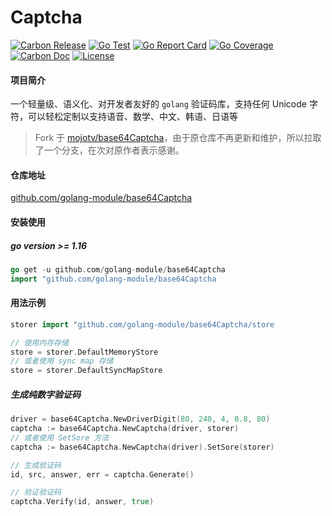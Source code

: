 # Captcha  #

[![Carbon Release](https://img.shields.io/github/release/golang-module/base64Captcha.svg)](https://github.com/golang-module/base64Captcha/releases)
[![Go Test](https://github.com/golang-module/base64Captcha/actions/workflows/test.yml/badge.svg)](https://github.com/golang-module/base64Captcha/actions)
[![Go Report Card](https://goreportcard.com/badge/github.com/golang-module/base64Captcha)](https://goreportcard.com/report/github.com/golang-module/base64Captcha)
[![Go Coverage](https://codecov.io/gh/golang-module/base64Captcha/branch/master/graph/badge.svg)](https://codecov.io/gh/golang-module/base64Captcha)
[![Carbon Doc](https://img.shields.io/badge/go.dev-reference-brightgreen?logo=go&logoColor=white&style=flat)](https://pkg.go.dev/github.com/golang-module/base64Captcha)
[![License](https://img.shields.io/github/license/golang-module/base64Captcha)](https://github.com/golang-module/base64Captcha/blob/master/LICENSE)

#### 项目简介

一个轻量级、语义化、对开发者友好的 `golang` 验证码库，支持任何 Unicode 字符，可以轻松定制以支持语音、数学、中文、韩语、日语等

> Fork 于 [mojotv/base64Captcha](https://github.com/mojotv/base64Captcha)，由于原仓库不再更新和维护，所以拉取了一个分支，在次对原作者表示感谢。
#### 仓库地址

[github.com/golang-module/base64Captcha](https://github.com/golang-module/base64Captcha "github.com/golang-module/base64Captcha")

#### 安装使用

##### go version >= 1.16

```go
go get -u github.com/golang-module/base64Captcha
import "github.com/golang-module/base64Captcha
```

#### 用法示例

```go
storer import "github.com/golang-module/base64Captcha/store

// 使用内存存储
store = storer.DefaultMemoryStore
// 或者使用 sync map 存储
store = storer.DefaultSyncMapStore
```

##### 生成纯数字验证码
```go
driver = base64Captcha.NewDriverDigit(80, 240, 4, 0.8, 80)
captcha := base64Captcha.NewCaptcha(driver, storer)
// 或者使用 SetSore 方法
captcha := base64Captcha.NewCaptcha(driver).SetSore(storer)

// 生成验证码
id, src, answer, err = captcha.Generate()

// 验证验证码
captcha.Verify(id, answer, true)
```
